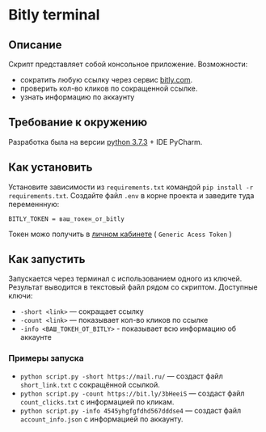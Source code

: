 # Bitly terminal

## Описание
Скрипт представляет собой консольное приложение. Возможности:
* сократить любую ссылку через сервис [bitly.com](https://bitly.com/).
* проверить кол-во кликов по сокращенной ссылке.
* узнать информацию по аккаунту

## Требование к окружению
Разработка была на версии [python 3.7.3](https://www.python.org/downloads/) + IDE PyCharm.

## Как установить
Установите зависимости из `requirements.txt` командой `pip install -r requirements.txt`.
Создайте файл `.env` в корне проекта и заведите туда переменнную:

    BITLY_TOKEN = ваш_токен_от_bitly

Токен можо получить в [личном кабинете](https://bitly.com/a/oauth_apps) ( `Generic Acess Token` )

## Как запустить
Запускается через терминал с использованием одного из ключей. Результат выводится в текстовый файл рядом
со скриптом. Доступные ключи:

* `-short <link>` — сокращает ссылку
* `-count <link>` — показывает кол-во кликов по ссылке
* `-info <ВАШ_ТОКЕН_ОТ_BITLY>` - показывает всю информацию об аккаунте

### Примеры запуска
* `python script.py -short https://mail.ru/` — создаст файл `short_link.txt` с сокращённой ссылкой.
* `python script.py -count https://bit.ly/3bHeeiS` — создаст файл `count_clicks.txt` с информацией по кликам.
* `python script.py -info 4545yhgfgfdhd567dddse4` — создаст файл `account_info.json` с информацией по аккаунту.